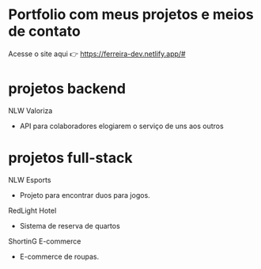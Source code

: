 # Portfolio com meus projetos e meios de contato

Acesse o site aqui 👉 https://ferreira-dev.netlify.app/#

# projetos backend

NLW Valoriza

- API para colaboradores elogiarem o serviço de uns aos outros

# projetos full-stack

NLW Esports

- Projeto para encontrar duos para jogos.

RedLight Hotel

- Sistema de reserva de quartos

ShortinG E-commerce

- E-commerce de roupas.
